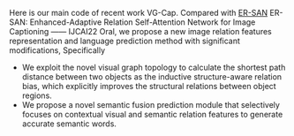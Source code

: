 Here is our main code of recent work VG-Cap.  Compared with [ER-SAN](https://github.com/CrossmodalGroup/ER-SAN) ER-SAN: Enhanced-Adaptive Relation Self-Attention Network for Image Captioning —— IJCAI22 Oral, we propose a new image relation features representation and language prediction method with significant modifications, Specifically

- We exploit the novel visual graph topology to calculate the shortest path distance between two objects as the inductive structure-aware relation bias, which explicitly improves the structural relations between object regions.
- We propose a novel semantic fusion prediction module that selectively focuses on contextual visual and semantic relation features to generate accurate semantic words.
